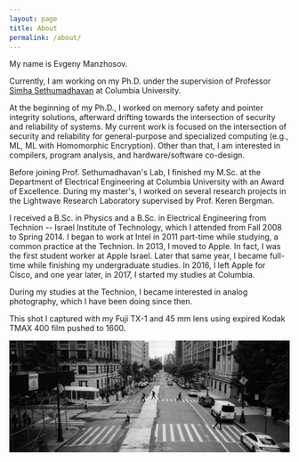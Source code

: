 ```yaml
---
layout: page
title: About
permalink: /about/
---
```


My name is Evgeny Manzhosov. 

Currently, I am working on my Ph.D. under the supervision of Professor [Simha
Sethumadhavan](http://www.cs.columbia.edu/~simha/) at Columbia University. 

At the beginning of my Ph.D., I worked on memory safety and pointer integrity
solutions, afterward drifting towards the intersection of security and
reliability of systems. My current work is focused on the intersection of
security and reliability for general-purpose and specialized computing (e.g.,
ML, ML with Homomorphic Encryption). Other than that, I am interested in
compilers, program analysis, and hardware/software co-design. 

Before joining Prof. Sethumadhavan's Lab, I finished my M.Sc. at the Department
of Electrical Engineering at Columbia University with an Award of Excellence.
During my master's, I worked on several research projects in the Lightwave
Research Laboratory supervised by Prof. Keren Bergman.

I received a B.Sc. in Physics and a B.Sc. in Electrical Engineering from
Technion -- Israel Institute of Technology, which I attended from Fall 2008 to
Spring 2014. I began to work at Intel in 2011 part-time while studying, a common
practice at the Technion. In 2013, I moved to Apple. In fact, I was the first
student worker at Apple Israel. Later that same year, I became full-time while
finishing my undergraduate studies. In 2016, I left Apple for Cisco, and one
year later, in 2017, I started my studies at Columbia. 


During my studies at the Technion, I became interested in analog photography,
which I have been doing since then. 

This shot I captured with my Fuji TX-1 and 45 mm lens using expired Kodak TMAX
400 film pushed to 1600.

![My Photo](/assets/images/xpan_tmax400_as_1600_0008.jpg)
